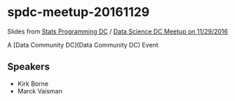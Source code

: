 # spdc-meetup-20161129
Slides from [Stats Programming DC](www.meetup.com/stats-prog-dc) / [Data Science DC Meetup on 11/29/2016](www.meetup.com/data-science-dc)

A [Data Community DC](Data Community DC) Event

## Speakers
- Kirk Borne
- Marck Vaisman
